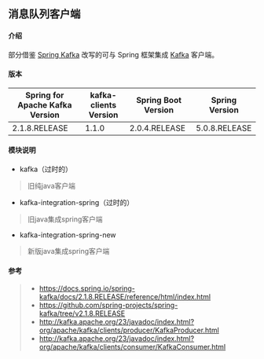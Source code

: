 ## 消息队列客户端

#### 介绍
部分借鉴 [Spring Kafka](https://spring.io/projects/spring-kafka) 改写的可与 Spring 框架集成 [Kafka](http://kafka.apache.org/) 客户端。

#### 版本
Spring for Apache Kafka Version|kafka-clients Version|Spring Boot Version|Spring Version
---|---|---|---
2.1.8.RELEASE|1.1.0|2.0.4.RELEASE|5.0.8.RELEASE

#### 模块说明
* kafka（过时的）
> 旧纯java客户端

* kafka-integration-spring（过时的）
> 旧java集成spring客户端

* kafka-integration-spring-new
> 新版java集成spring客户端

#### 参考
> - https://docs.spring.io/spring-kafka/docs/2.1.8.RELEASE/reference/html/index.html
> - https://github.com/spring-projects/spring-kafka/tree/v2.1.8.RELEASE
> - http://kafka.apache.org/23/javadoc/index.html?org/apache/kafka/clients/producer/KafkaProducer.html
> - http://kafka.apache.org/23/javadoc/index.html?org/apache/kafka/clients/consumer/KafkaConsumer.html

